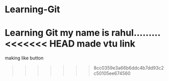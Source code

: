 
Learning-Git
============

Learning Git
my name is rahul.........
<<<<<<< HEAD
made vtu link
=======

making like button
>>>>>>> 8cc0359e3a66b6ddc4b7dd93c2c50105ee674560

